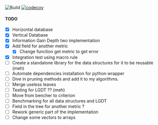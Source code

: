 ![Build](https://github.com/haroldks/performance-less-greedy-trees/actions/workflows/rust.yml/badge.svg)
[![codecov](https://codecov.io/gh/haroldks/performance-less-greedy-trees/branch/master/graph/badge.svg?token=OZ9M8G3GNV)](https://codecov.io/gh/haroldks/performance-less-greedy-trees)

#### TODO

- [X] Horizontal database
- [X] Vertical Database
- [x] Information Gain Depth two implementation
- [x] Add field for another metric
    - [x] Change function get metric to get error
- [x] Integration test using macro rule
- [ ] Create a standalone library for the data structures for it to be reusable (meh)
- [ ] Automate dependencies installation for python wrapper
- [ ] Dive in pruning methods and add it to my algorithms.
- [ ] Merge useless leaves
- [ ] Testing for LGDT ?? (meh)
- [ ] Move from bencher to criterion
- [ ] Benchmarking for all data structures and LGDT
- [ ] Field in the tree for another metric ?
- [ ] Rework generic part of the implementation
- [ ] Change some vectors to arrays
